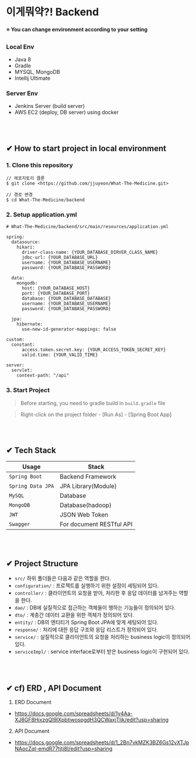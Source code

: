 # 이게뭐약?! Backend

#### :star: You can change environment according to your setting
### Local Env
- Java 8
- Gradle
- MYSQL, MongoDB
- Intellij Ultimate

### Server Env
- Jenkins Server (build server)
- AWS EC2 (deploy, DB server) using docker

<br><br>

## ✔ How to start project in local environment
### 1. Clone this repository
```
// 레포지토리 클론
$ git clone <https://github.com/jjuyeon/What-The-Medicine.git>

// 경로 변경
$ cd What-The-Medicine/backend
```

### 2. Setup application.yml
```
# What-The-Medicine/backend/src/main/resources/application.yml

spring:
  datasource:
    hikari:
      driver-class-name: {YOUR_DATABASE_DIRVER_CLASS_NAME}
      jdbc-url: {YOUR_DATABASE_URL}
      username: {YOUR_DATABASE_USERNAME}
      password: {YOUR_DATABASE_PASSWORD}

  data:
    mongodb:
      host: {YOUR_DATABASE_HOST}
      port: {YOUR_DATABASE_PORT}
      database: {YOUR_DATABASE_DATABASE}
      username: {YOUR_DATABASE_USERNAME}
      password: {YOUR_DATABASE_PASSWORD}

  jpa:
    hibernate:
      use-new-id-generator-mappings: false

custom:
  constant:
      access.token.secret.key: {YOUR_ACCESS_TOKEN_SECRET_KEY}
      valid.time: {YOUR_VALID_TIME}

server:
  servlet:
    context-path: "/api"
```

### 3. Start Project
> Before starting, you need to gradle build in `build.gradle` file

> Right-click on the project folder - [Run As] - [Spring Boot App] 

<br><br>

## ✔ Tech Stack
| Usage               | Stack                    |
| ------------------- | ------------------------ |
| `Spring Boot`       | Backend Framework        |
| `Spring Data JPA`   | JPA Library(Module)      |
| `MySQL`             | Database                 |
| `MongoDB`           | Database(hadoop)         |
| `JWT`               | JSON Web Token           |
| `Swagger`           | For document RESTful API |

<br><br>

## ✔ Project Structure
- `src/` 하위 폴더들은 다음과 같은 역할을 한다.
- `configuration/` : 프로젝트를 실행하기 위한 설정이 세팅되어 있다.
- `controller/` : 클라이언트의 요청을 받아, 처리한 후 응답 데이터를 넘겨주는 역할을 한다.
- `dao/` : DB에 실질적으로 접근하는 객체들이 행하는 기능들이 정의되어 있다.
- `dto/` : 계층간 데이터 교환을 위한 객체가 정의되어 있다.
- `entity/` : DB의 엔티티가 Spring Boot JPA에 맞게 세팅되어 있다.
- `response/` : 처리에 대한 응답 구조와 응답 리스트가 정의되어 있다.
- `service/` : 실질적으로 클라이언트의 요청을 처리하는 business logic이 정의되어 있다.
- `serviceImpl/` :  service interface로부터 받은 business logic이 구현되어 있다.

<br><br>

## ✔ cf) ERD , API Document
1. ERD Document
- https://docs.google.com/spreadsheets/d/1y4Aa-XJ8GF8HixzgQI9lXpbtiwospgdH3QCWaxjTlik/edit?usp=sharing
2. API Document
- https://docs.google.com/spreadsheets/d/1_2Bn7vkMZK3BZ6Gs12vXTJpNAocZqI-emdR77tjtj8I/edit?usp=sharing
